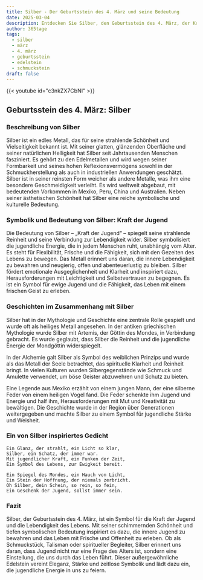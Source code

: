 ```yaml
---
title: Silber - Der Geburtsstein des 4. März und seine Bedeutung
date: 2025-03-04
description: Entdecken Sie Silber, den Geburtsstein des 4. März, der Kraft der Jugend symbolisiert. Seine Symbolik und Geschichte werden Sie inspirieren.
author: 365tage
tags:
  - silber
  - märz
  - 4. märz
  - geburtsstein
  - edelstein
  - schmuckstein
draft: false
---
```


{{< youtube id="c3nkZX7CbNI" >}}

## Geburtsstein des 4. März: Silber

### Beschreibung von Silber

Silber ist ein edles Metall, das für seine strahlende Schönheit und Vielseitigkeit bekannt ist. Mit seiner glatten, glänzenden Oberfläche und seiner natürlichen Helligkeit hat Silber seit Jahrtausenden Menschen fasziniert. Es gehört zu den Edelmetallen und wird wegen seiner Formbarkeit und seines hohen Reflexionsvermögens sowohl in der Schmuckherstellung als auch in industriellen Anwendungen geschätzt. Silber ist in seiner reinsten Form weicher als andere Metalle, was ihm eine besondere Geschmeidigkeit verleiht. Es wird weltweit abgebaut, mit bedeutenden Vorkommen in Mexiko, Peru, China und Australien. Neben seiner ästhetischen Schönheit hat Silber eine reiche symbolische und kulturelle Bedeutung.

### Symbolik und Bedeutung von Silber: Kraft der Jugend

Die Bedeutung von Silber – „Kraft der Jugend“ – spiegelt seine strahlende Reinheit und seine Verbindung zur Lebendigkeit wider. Silber symbolisiert die jugendliche Energie, die in jedem Menschen ruht, unabhängig vom Alter. Es steht für Flexibilität, Frische und die Fähigkeit, sich mit den Gezeiten des Lebens zu bewegen. Das Metall erinnert uns daran, die innere Lebendigkeit zu bewahren und neugierig, offen und abenteuerlustig zu bleiben. Silber fördert emotionale Ausgeglichenheit und Klarheit und inspiriert dazu, Herausforderungen mit Leichtigkeit und Selbstvertrauen zu begegnen. Es ist ein Symbol für ewige Jugend und die Fähigkeit, das Leben mit einem frischen Geist zu erleben.

### Geschichten im Zusammenhang mit Silber

Silber hat in der Mythologie und Geschichte eine zentrale Rolle gespielt und wurde oft als heiliges Metall angesehen. In der antiken griechischen Mythologie wurde Silber mit Artemis, der Göttin des Mondes, in Verbindung gebracht. Es wurde geglaubt, dass Silber die Reinheit und die jugendliche Energie der Mondgöttin widerspiegelt.

In der Alchemie galt Silber als Symbol des weiblichen Prinzips und wurde als das Metall der Seele betrachtet, das spirituelle Klarheit und Reinheit bringt. In vielen Kulturen wurden Silbergegenstände wie Schmuck und Amulette verwendet, um böse Geister abzuwehren und Schutz zu bieten.

Eine Legende aus Mexiko erzählt von einem jungen Mann, der eine silberne Feder von einem heiligen Vogel fand. Die Feder schenkte ihm Jugend und Energie und half ihm, Herausforderungen mit Mut und Kreativität zu bewältigen. Die Geschichte wurde in der Region über Generationen weitergegeben und machte Silber zu einem Symbol für jugendliche Stärke und Weisheit.

### Ein von Silber inspiriertes Gedicht

```
Ein Glanz, der strahlt, ein Licht so klar,  
Silber, ein Schatz, der immer war.  
Mit jugendlicher Kraft, ein Funken der Zeit,  
Ein Symbol des Lebens, zur Ewigkeit bereit.  

Ein Spiegel des Mondes, ein Hauch von Licht,  
Ein Stein der Hoffnung, der niemals zerbricht.  
Oh Silber, dein Schein, so rein, so fein,  
Ein Geschenk der Jugend, sollst immer sein.  
```

### Fazit

Silber, der Geburtsstein des 4. März, ist ein Symbol für die Kraft der Jugend und die Lebendigkeit des Lebens. Mit seiner schimmernden Schönheit und tiefen symbolischen Bedeutung inspiriert es dazu, die innere Jugend zu bewahren und das Leben mit Frische und Offenheit zu erleben. Ob als Schmuckstück, Talisman oder spiritueller Begleiter, Silber erinnert uns daran, dass Jugend nicht nur eine Frage des Alters ist, sondern eine Einstellung, die uns durch das Leben führt. Dieser außergewöhnliche Edelstein vereint Eleganz, Stärke und zeitlose Symbolik und lädt dazu ein, die jugendliche Energie in uns zu feiern.